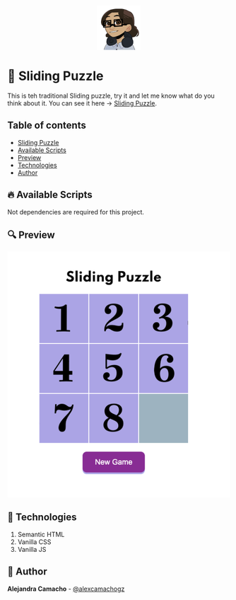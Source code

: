 <p align="center">
    <a href="https://www.twitter.com/alexcamachogz">
        <img src="https://raw.githubusercontent.com/alexcamachogz/spa-react/development/src/assets/alex-icon.png" height="100" alt="Alex Camacho"/>
    </a>
</p>

<h1 id="puzzle">🧩 Sliding Puzzle </h1>

This is teh traditional Sliding puzzle, try it and let me know what do you think about it.
You can see it here → [Sliding Puzzle](https://slidin-puzzle-alexcamachogz.vercel.app).

## Table of contents

- [Sliding Puzzle](#puzzle)
- [Available Scripts](#scripts)
- [Preview](#preview)
- [Technologies](#technologies)
- [Author](#author)

<h2 id="scripts">🔥 Available Scripts</h2>
Not dependencies are required for this project.

<h2 id="preview">🔍 Preview</h2>
<img src="./images/desktop-view.png" alt="Desktop view">


<h2 id="technologies">📌 Technologies</h2>

1. Semantic HTML
2. Vanilla CSS
3. Vanilla JS

<h2 id="author">🌟 Author</h2>

**Alejandra Camacho** - [@alexcamachogz](https://github.com/alexcamachogz)


